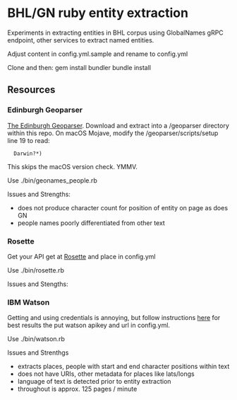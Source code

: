 # BHL/GN ruby entity extraction

Experiments in extracting entities in BHL corpus using GlobalNames gRPC endpoint, other services to extract named entities.

Adjust content in config.yml.sample and rename to config.yml

Clone and then:
      gem install bundler
      bundle install

## Resources

### Edinburgh Geoparser

[The Edinburgh Geoparser](http://groups.inf.ed.ac.uk/geoparser/documentation/v1.1/html/index.html). Download and extract into a /geoparser directory within this repo. On macOS Mojave, modify the /geoparser/scripts/setup line 19 to read:

      Darwin?*)

This skips the macOS version check. YMMV.

Use
      ./bin/geonames_people.rb

Issues and Strengths:
* does not produce character count for position of entity on page as does GN
* people names poorly differentiated from other text

### Rosette

Get your API get at [Rosette](https://www.rosette.com) and place in config.yml

Use
      ./bin/rosette.rb

Issues and Stengths:

### IBM Watson

Getting and using credentials is annoying, but follow instructions [here](https://github.com/watson-developer-cloud/ruby-sdk) for best results the put watson apikey and url in config.yml.

Use
      ./bin/watson.rb

Issues and Strenthgs
* extracts places, people with start and end character positions within text
* does not have URIs, other metadata for places like lats/longs
* language of text is detected prior to entity extraction
* throughout is approx. 125 pages / minute

